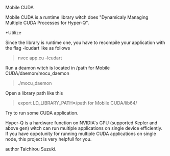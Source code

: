 Mobile CUDA

Mobile CUDA is a runtime library witch does "Dynamicaly Managing Multiple CUDA Processes for Hyper-Q".

*Utilize

Since the library is runtime one, you have to recompile your application with the flag -lcudart like as follows

>nvcc app.cu -lcudart

Run a deamon witch is located in /path for Mobile CUDA/daemon/mocu_daemon

>./mocu_daemon

Open a library path like this

>export LD_LIBRARY_PATH=/path for Mobile CUDA/lib64/

Try to run some CUDA application.


Hyper-Q is a hardware function on NVIDIA's GPU (supported Kepler and above gen) witch can run multiple applications on single device efficiently.
If you have oppotunity for running multiple CUDA applications on single node, this project is very helpfull for you.

author Taichirou Suzuki.

